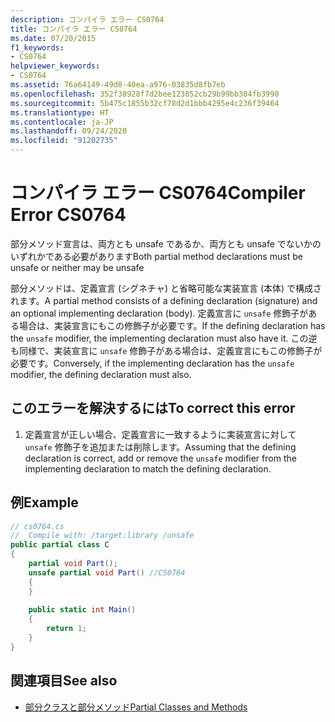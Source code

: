 ```yaml
---
description: コンパイラ エラー CS0764
title: コンパイラ エラー CS0764
ms.date: 07/20/2015
f1_keywords:
- CS0764
helpviewer_keywords:
- CS0764
ms.assetid: 76a64149-49d8-40ea-a976-03835d8fb7eb
ms.openlocfilehash: 352f38928f7d2bee123852cb29b99bb304fb3990
ms.sourcegitcommit: 5b475c1855b32cf78d2d1bbb4295e4c236f39464
ms.translationtype: HT
ms.contentlocale: ja-JP
ms.lasthandoff: 09/24/2020
ms.locfileid: "91202735"
---
```

# <a name="compiler-error-cs0764"></a><span data-ttu-id="e5601-103">コンパイラ エラー CS0764</span><span class="sxs-lookup"><span data-stu-id="e5601-103">Compiler Error CS0764</span></span>

<span data-ttu-id="e5601-104">部分メソッド宣言は、両方とも unsafe であるか、両方とも unsafe でないかのいずれかである必要があります</span><span class="sxs-lookup"><span data-stu-id="e5601-104">Both partial method declarations must be unsafe or neither may be unsafe</span></span>  
  
 <span data-ttu-id="e5601-105">部分メソッドは、定義宣言 (シグネチャ) と省略可能な実装宣言 (本体) で構成されます。</span><span class="sxs-lookup"><span data-stu-id="e5601-105">A partial method consists of a defining declaration (signature) and an optional implementing declaration (body).</span></span> <span data-ttu-id="e5601-106">定義宣言に `unsafe` 修飾子がある場合は、実装宣言にもこの修飾子が必要です。</span><span class="sxs-lookup"><span data-stu-id="e5601-106">If the defining declaration has the `unsafe` modifier, the implementing declaration must also have it.</span></span> <span data-ttu-id="e5601-107">この逆も同様で、実装宣言に `unsafe` 修飾子がある場合は、定義宣言にもこの修飾子が必要です。</span><span class="sxs-lookup"><span data-stu-id="e5601-107">Conversely, if the implementing declaration has the `unsafe` modifier, the defining declaration must also.</span></span>  
  
## <a name="to-correct-this-error"></a><span data-ttu-id="e5601-108">このエラーを解決するには</span><span class="sxs-lookup"><span data-stu-id="e5601-108">To correct this error</span></span>  
  
1. <span data-ttu-id="e5601-109">定義宣言が正しい場合、定義宣言に一致するように実装宣言に対して `unsafe` 修飾子を追加または削除します。</span><span class="sxs-lookup"><span data-stu-id="e5601-109">Assuming that the defining declaration is correct, add or remove the `unsafe` modifier from the implementing declaration to match the defining declaration.</span></span>  
  
## <a name="example"></a><span data-ttu-id="e5601-110">例</span><span class="sxs-lookup"><span data-stu-id="e5601-110">Example</span></span>  
  
```csharp  
// cs0764.cs  
//  Compile with: /target:library /unsafe  
public partial class C  
{  
    partial void Part();  
    unsafe partial void Part() //CS0764  
    {  
    }  
  
    public static int Main()  
    {  
        return 1;  
    }  
}  
```  
  
## <a name="see-also"></a><span data-ttu-id="e5601-111">関連項目</span><span class="sxs-lookup"><span data-stu-id="e5601-111">See also</span></span>

- [<span data-ttu-id="e5601-112">部分クラスと部分メソッド</span><span class="sxs-lookup"><span data-stu-id="e5601-112">Partial Classes and Methods</span></span>](../programming-guide/classes-and-structs/partial-classes-and-methods.md)

